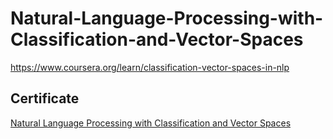 # Natural-Language-Processing-with-Classification-and-Vector-Spaces
https://www.coursera.org/learn/classification-vector-spaces-in-nlp

## Certificate
[Natural Language Processing with Classification and Vector Spaces](https://www.coursera.org/account/accomplishments/certificate/VHERV2WK2H4H)
